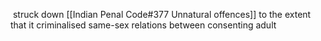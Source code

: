 struck down [[Indian Penal Code#377 Unnatural offences]] to the extent that it criminalised same-sex relations between consenting adult